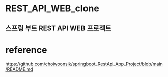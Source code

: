 # REST_API_WEB_clone
스프링 부트 REST API WEB 프로젝트
---
# reference
https://github.com/choiwoonsik/springboot_RestApi_App_Project/blob/main/README.md
